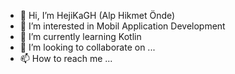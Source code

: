 - 👋 Hi, I’m HejiKaGH (Alp Hikmet Önde)
- 👀 I’m interested in Mobil Application Development  
- 🌱 I’m currently learning Kotlin
- 💞️ I’m looking to collaborate on ...
- 📫 How to reach me ...

<!---
HejiKaGH/HejiKaGH is a ✨ special ✨ repository because its `README.md` (this file) appears on your GitHub profile.
You can click the Preview link to take a look at your changes.
--->
